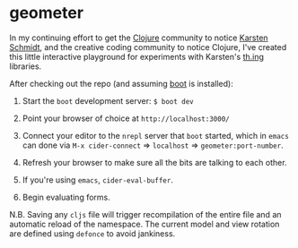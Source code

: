 # geometer

In my continuing effort to get the [Clojure](http://clojure.org)
community to notice [Karsten Schmidt](http://postspectacular.com), and
the creative coding community to notice Clojure, I've created this
little interactive playground for experiments with Karsten's
[th.ing](https://github.com/thi-ng) libraries.

After checking out the repo (and assuming
[boot](https://github.com/boot-clj/boot) is installed):

1. Start the `boot` development server: `$ boot dev`

2. Point your browser of choice at `http://localhost:3000/`

3. Connect your editor to the `nrepl` server that `boot` started,
   which in `emacs` can done via `M-x cider-connect` ⇒ `localhost` ⇒
   `geometer:port-number`.

4. Refresh your browser to make sure all the bits are talking to each other.

5. If you're using `emacs`, `cider-eval-buffer`.

6. Begin evaluating forms.

N.B. Saving any `cljs` file will trigger recompilation of the entire file
and an automatic reload of the namespace. The current model and view
rotation are defined using `defonce` to avoid jankiness.
